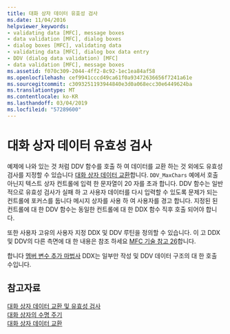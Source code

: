 ```yaml
---
title: 대화 상자 데이터 유효성 검사
ms.date: 11/04/2016
helpviewer_keywords:
- validating data [MFC], message boxes
- data validation [MFC], dialog boxes
- dialog boxes [MFC], validating data
- validating data [MFC], dialog box data entry
- DDV (dialog data validation) [MFC]
- data validation [MFC], message boxes
ms.assetid: f070c309-2044-4ff2-8c92-1ec1ea84af58
ms.openlocfilehash: cef9941cccd49ca61f0a93472636656f7241a61e
ms.sourcegitcommit: c3093251193944840e3d0a068ecc30e6449624ba
ms.translationtype: MT
ms.contentlocale: ko-KR
ms.lasthandoff: 03/04/2019
ms.locfileid: "57289600"
---
```

# <a name="dialog-data-validation"></a>대화 상자 데이터 유효성 검사

예제에 나와 있는 것 처럼 DDV 함수를 호출 하 여 데이터를 교환 하는 것 외에도 유효성 검사를 지정할 수 있습니다 [대화 상자 데이터 교환](../mfc/dialog-data-exchange.md)합니다. `DDV_MaxChars` 예에서 호출 아닌지 텍스트 상자 컨트롤에 입력 한 문자열이 20 자를 초과 합니다. DDV 함수는 일반적으로 유효성 검사가 실패 하 고 사용자 데이터를 다시 입력할 수 있도록 문제가 되는 컨트롤에 포커스를 둡니다 메시지 상자를 사용 하 여 사용자를 경고 합니다. 지정된 된 컨트롤에 대 한 DDV 함수는 동일한 컨트롤에 대 한 DDX 함수 직후 호출 되어야 합니다.

또한 사용자 고유의 사용자 지정 DDX 및 DDV 루틴을 정의할 수 있습니다. 이 고 DDX 및 DDV의 다른 측면에 대 한 내용은 참조 하세요 [MFC 기술 참고 26](../mfc/tn026-ddx-and-ddv-routines.md)합니다.

합니다 [멤버 변수 추가 마법사](../ide/add-member-variable-wizard.md) DDX는 일부만 작성 및 DDV 데이터 구조의 대 한 호출 수입니다.

## <a name="see-also"></a>참고자료

[대화 상자 데이터 교환 및 유효성 검사](../mfc/dialog-data-exchange-and-validation.md)<br/>
[대화 상자의 수명 주기](../mfc/life-cycle-of-a-dialog-box.md)<br/>
[대화 상자 데이터 교환](../mfc/dialog-data-exchange.md)
